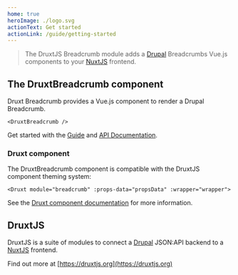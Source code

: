 ```yaml
---
home: true
heroImage: ./logo.svg
actionText: Get started
actionLink: /guide/getting-started
---
```


> The DruxtJS Breadcrumb module adds a [Drupal](https://drupal.org) Breadcrumbs Vue.js components to your [NuxtJS](https://nuxtjs.org) frontend.


## The DruxtBreadcrumb component

Druxt Breadcrumb provides a Vue.js component to render a Drupal Breadcrumb.

```vue
<DruxtBreadcrumb />
```

Get started with the [Guide](guide/) and [API Documentation](/api/components/DruxtBreadcrumb.html).


### Druxt component

The DruxtBreadcrumb component is compatible with the DruxtJS component theming system:

```vue
<Druxt module="breadcrumb" :props-data="propsData" :wrapper="wrapper">
```

See the [Druxt component documentation](https://druxtjs.org/guide/#the-druxt-component) for more information.


## DruxtJS

DruxtJS is a suite of modules to connect a [Drupal](https://drupal.org) JSON:API backend to a [NuxtJS](https://nuxtjs.org) frontend.

Find out more at [https://druxtjs.org](https://druxtjs.org)
